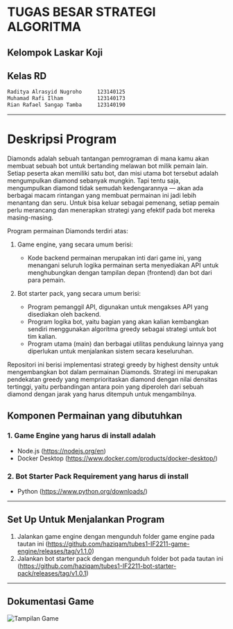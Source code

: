 # TUGAS BESAR STRATEGI ALGORITMA 
## Kelompok Laskar Koji
## Kelas RD

```bash
Raditya Alrasyid Nugroho     123140125
Muhamad Rafi Ilham           123140173
Rian Rafael Sangap Tamba     123140190
```
---

# Deskripsi Program

Diamonds adalah sebuah tantangan pemrograman di mana kamu akan membuat sebuah bot untuk bertanding melawan bot milik pemain lain. Setiap peserta akan memiliki satu bot, dan misi utama bot tersebut adalah mengumpulkan diamond sebanyak mungkin. Tapi tentu saja, mengumpulkan diamond tidak semudah kedengarannya — akan ada berbagai macam rintangan yang membuat permainan ini jadi lebih menantang dan seru. Untuk bisa keluar sebagai pemenang, setiap pemain perlu merancang dan menerapkan strategi yang efektif pada bot mereka masing-masing.

Program permainan Diamonds terdiri atas:
1. Game engine, yang secara umum berisi:
   - Kode backend permainan merupakan inti dari game ini, yang menangani seluruh logika permainan serta menyediakan API untuk menghubungkan dengan tampilan depan (frontend)     dan bot dari para pemain.

2. Bot starter pack, yang secara umum berisi:
   - Program pemanggil API, digunakan untuk mengakses API yang disediakan oleh backend.
   - Program logika bot, yaitu bagian yang akan kalian kembangkan sendiri menggunakan algoritma greedy sebagai strategi untuk bot tim kalian.
   - Program utama (main) dan berbagai utilitas pendukung lainnya yang diperlukan untuk menjalankan sistem secara keseluruhan.

Repositori ini berisi implementasi strategi greedy by highest density untuk mengembangkan bot dalam permainan Diamonds. Strategi ini merupakan pendekatan greedy yang memprioritaskan diamond dengan nilai densitas tertinggi, yaitu perbandingan antara poin yang diperoleh dari sebuah diamond dengan jarak yang harus ditempuh untuk mengambilnya.

## Komponen Permainan yang dibutuhkan

### 1. Game Engine yang harus di install adalah
- Node.js (https://nodejs.org/en)
- Docker Desktop (https://www.docker.com/products/docker-desktop/)

### 2. Bot Starter Pack Requirement yang harus di install
- Python (https://www.python.org/downloads/)


---

## Set Up Untuk Menjalankan Program

1. Jalankan game engine dengan mengunduh folder game engine pada tautan ini (https://github.com/haziqam/tubes1-IF2211-game-engine/releases/tag/v1.1.0)
2. Jalankan bot starter pack dengan mengunduh folder bot pada tautan ini (https://github.com/haziqam/tubes1-IF2211-bot-starter-pack/releases/tag/v1.0.1)
---

## Dokumentasi Game
![Tampilan Game](img/Screenshot(172).png)

